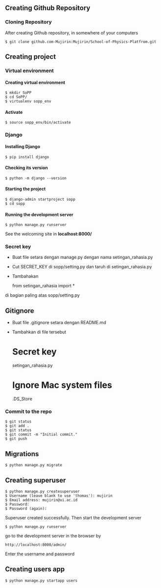 
## Creating Github Repository
### Cloning Repository
After creating Github repository, in somewhere of your computers

	$ git clone github.com-Mujirin:Mujirin/School-of-Physics-Platfrom.git

## Creating project
### Virtual environment
#### Creating virtual environment
	$ mkdir SoPP
	$ cd SoPP/
	$ virtualenv sopp_env
#### Activate
	$ source sopp_env/bin/activate
### Django
#### Installing Django
	$ pip install django
#### Checking its version
	$ python -m django --version
#### Starting the project
	$ django-admin startproject sopp
	$ cd sopp
#### Running the development server
	$ python manage.py runserver
See the welcoming site in **localhost:8000/**
### Secret key
- Buat file setara dengan manage.py dengan nama setingan_rahasia.py
- Cut SECRET_KEY di sopp/setting.py dan taruh di setingan_rahasia.py
- Tambahakan

	from setingan_rahasia import *

di bagian paling atas sopp/setting.py

## Gitignore
- Buat file .gitignore setara dengan README.md
- Tambahkan di file tersebut

	# Secret key #
	setingan_rahasia.py

	# Ignore Mac system files #
	.DS_Store

### Commit to the repo
	$ git status
	$ git add .
	$ git status
	$ git commit -m "Initial commit."
	$ git push
## Migrations
	$ python manage.py migrate
## Creating superuser
	$ python manage.py createsuperuser
	$ Username (leave blank to use 'thomas'): mujirin
	$ Email address: mujirin@ui.ac.id             
	$ Password: 
	$ Password (again): 
Superuser created successfully.
Then start the development server

	$ python manage.py runserver

go to the development server in the browser by

	http://localhost:8000/admin/

Enter the username and password
## Creating users app
	$ python manage.py startapp users